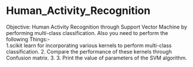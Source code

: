 # Human_Activity_Recognition

Objective: Human Activity Recognition through Support Vector Machine by performing multi-class classification. 
Also you need to perform  the following Things:-                                         
1.scikit learn for incorporating various kernels to perform multi-class classification. 
2. Compare the performance of these kernels through Confusion matrix.
3.  3. Print the value of parameters of the SVM algorithm.

